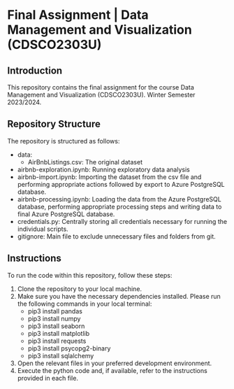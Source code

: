 # Final Assignment | Data Management and Visualization (CDSCO2303U)

## Introduction

This repository contains the final assignment for the course Data Management and Visualization (CDSCO2303U).
Winter Semester 2023/2024.

## Repository Structure

The repository is structured as follows:
- data:
    - AirBnbListings.csv: The original dataset
- airbnb-exploration.ipynb: Running exploratory data analysis
- airbnb-import.ipynb: Importing the dataset from the csv file and performing appropriate actions followed by export to Azure PostgreSQL database.
- airbnb-processing.ipynb: Loading the data from the Azure PostgreSQL database, performing appropriate processing steps and writing data to final Azure PostgreSQL database.
- credentials.py: Centrally storing all credentials necessary for running the individual scripts. 
- gitignore: Main file to exclude unnecessary files and folders from git.

## Instructions

To run the code within this repository, follow these steps:

1. Clone the repository to your local machine.
2. Make sure you have the necessary dependencies installed. Please run the following commands in your local terminal:
    - pip3 install pandas
    - pip3 install numpy
    - pip3 install seaborn
    - pip3 install matplotlib
    - pip3 install requests
    - pip3 install psycopg2-binary
    - pip3 install sqlalchemy
3. Open the relevant files in your preferred development environment.
4. Execute the python code and, if available, refer to the instructions provided in each file.